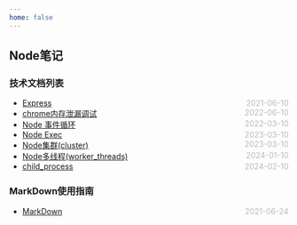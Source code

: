 ```yaml
---
home: false
---
```

## Node笔记
### 技术文档列表
* [Express](./express)  <span style="color:#bbb; float:right">2021-06-10</span>
* [chrome内存泄漏调试](./memory-analyze)  <span style="color:#bbb; float:right">2022-06-10</span>
* [Node 事件循环](https://www.php.cn/js-tutorial-487012.html) <span style="color:#bbb; float:right">2022-03-10</span>
* [Node Exec](./node-exec/) <span style="color:#bbb; float:right">2023-03-10</span>
* [Node集群(cluster)](https://www.jianshu.com/p/c90dc4adcaf4) <span style="color:#bbb; float:right">2023-03-10</span>
* [Node多线程(worker_threads)](https://juejin.cn/post/7062733724504293413)<span style="color:#bbb; float:right">2024-01-10</span>
* [child_process](https://segmentfault.com/a/1190000040590402)<span style="color:#bbb; float:right">2024-02-10</span>

### MarkDown使用指南
*  [MarkDown](../blog-daily/use-markdown)  <span style="color:#bbb; float:right">2021-06-24</span>
